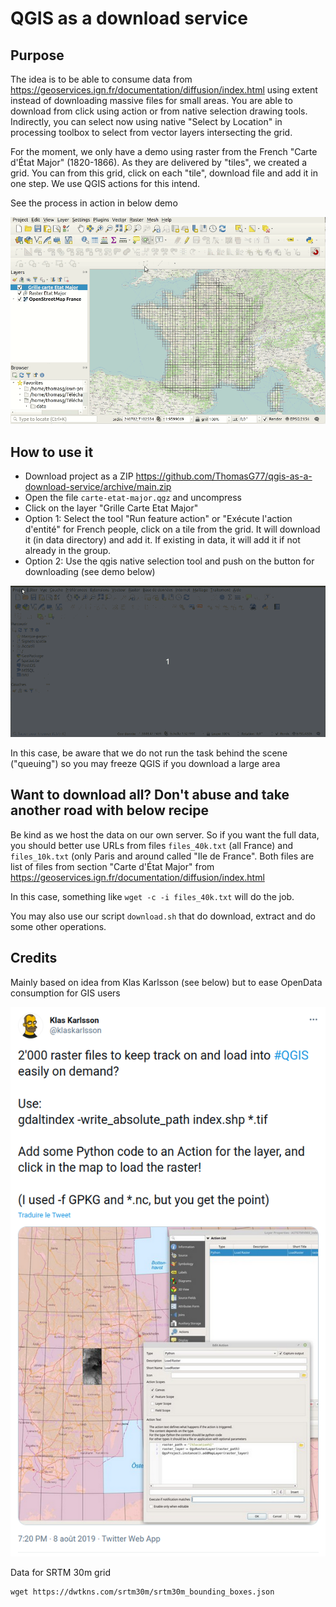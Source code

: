 # QGIS as a download service

## Purpose

The idea is to be able to consume data from https://geoservices.ign.fr/documentation/diffusion/index.html using extent instead of downloading massive files for small areas. 
You are able to download from click using action or from native selection drawing tools. 
Indirectly, you can select now using native "Select by Location" in processing toolbox 
to select from vector layers intersecting the grid.

For the moment, we only have a demo using raster from the French "Carte d'État Major" (1820-1866). As they are delivered by "tiles", we created a grid. You can from this grid, click on each "tile", download file and add it in one step. We use QGIS actions for this intend.

See the process in action in below demo

<img src="qgis-as-a-service-resized.gif"/>

## How to use it

* Download project as a ZIP https://github.com/ThomasG77/qgis-as-a-download-service/archive/main.zip
* Open the file `carte-etat-major.qgz` and uncompress
* Click on the layer "Grille Carte Etat Major"
* Option 1: Select the tool "Run feature action" or "Exécute l'action d'entité" for French people, click on a tile from the grid. It will download it (in data directory) and add it. If existing in data, it will add it if not already in the group.
* Option 2: Use the qgis native selection tool and push on the button for downloading (see demo below)

<img src="qgis-as-a-service-from-selection-resized.gif"/>

In this case, be aware that we do not run the task behind the scene ("queuing") so you may freeze QGIS if you download a large area


## Want to download all? Don't abuse and take another road with below recipe

Be kind as we host the data on our own server. So if you want the full data, you should better use URLs from files `files_40k.txt` (all France) and `files_10k.txt` (only Paris and around called "Ile de France". Both files are list of files from section "Carte d'État Major" from https://geoservices.ign.fr/documentation/diffusion/index.html

In this case, something like `wget -c -i files_40k.txt` will do the job.

You may also use our script `download.sh` that do download, extract and do some other operations.

## Credits

Mainly based on idea from Klas Karlsson (see below) but to ease OpenData consumption for GIS users

<a href="https://twitter.com/klaskarlsson/status/1159514845127028738"><img src="credit-klas-karlsson.png"></a>

Data for SRTM 30m grid

```
wget https://dwtkns.com/srtm30m/srtm30m_bounding_boxes.json
```


